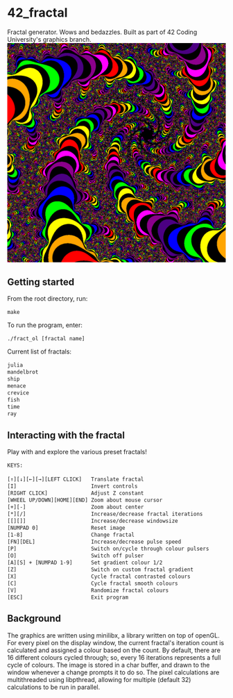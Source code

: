 # 42_fractal
Fractal generator. Wows and bedazzles. Built as part of 42 Coding University's graphics branch.
![Julia 1](/images/image1.png?raw=true "Julia 1")
## Getting started
From the root directory, run:
```
make
```
To run the program, enter:
```
./fract_ol [fractal name]
```
Current list of fractals:
```
julia
mandelbrot
ship
menace
crevice
fish
time
ray
```
## Interacting with the fractal
Play with and explore the various preset fractals!
```
KEYS:

[↑][↓][←][→][LEFT CLICK]   Translate fractal
[I]                        Invert controls
[RIGHT CLICK]              Adjust Z constant
[WHEEL UP/DOWN][HOME][END] Zoom about mouse cursor
[+][-]                     Zoom about center
[*][/]                     Increase/decrease fractal iterations
[[][]]                     Increase/decrease windowsize
[NUMPAD 0]                 Reset image
[1-8]                      Change fractal
[FN][DEL]                  Increase/decrease pulse speed
[P]                        Switch on/cycle through colour pulsers
[O]                        Switch off pulser
[A][S] + [NUMPAD 1-9]      Set gradient colour 1/2
[Z]                        Switch on custom fractal gradient
[X]                        Cycle fractal contrasted colours
[C]                        Cycle fractal smooth colours
[V]                        Randomize fractal colours
[ESC]                      Exit program
```
## Background
The graphics are written using minilibx, a library written on top of openGL. For every pixel on the display window, the current fractal's iteration count is calculated and assigned a colour based on the count. By default, there are 16 different colours cycled through; so, every 16 iterations represents a full cycle of colours.
The image is stored in a char buffer, and drawn to the window whenever a change prompts it to do so. The pixel calculations are multithreaded using libpthread, allowing for multiple (default 32) calculations to be run in parallel.
